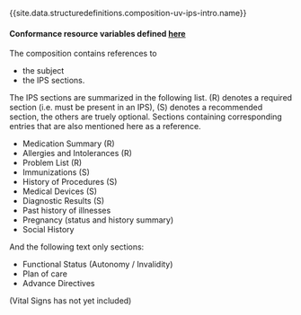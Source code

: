 {{site.data.structuredefinitions.composition-uv-ips-intro.name}}

#### Conformance resource variables defined [here](http://wiki.hl7.org/index.php?title=IG_Publisher_Documentation#Jekyll)
The composition contains references to
* the subject
* the IPS sections.

The IPS sections are summarized in the following list. (R) denotes a required section (i.e. must be present in an IPS), (S) denotes a recommended section, the others are truely optional. Sections containing corresponding entries that are also mentioned here as a reference.
* Medication Summary (R)
* Allergies and Intolerances (R)
* Problem List (R)
* Immunizations (S)
* History of Procedures (S)
* Medical Devices (S)
* Diagnostic Results (S)
* Past history of illnesses
* Pregnancy (status and history summary)
* Social History

And the following text only sections:
* Functional Status (Autonomy / Invalidity)
* Plan of care
* Advance Directives

(Vital Signs has not yet included)